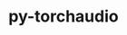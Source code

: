---
title: "py-torchaudio"
layout: cache
categories: [package, develop-2024-11-03]
meta: {"versions": ["2.5.1"], "compilers": ["apple-clang@=15.0.0", "gcc@=13.2.0"], "oss": ["ubuntu24.04", "ventura"], "platforms": ["darwin", "linux"], "targets": ["aarch64", "x86_64_v3"], "stacks": ["ml-darwin-aarch64-mps", "ml-linux-aarch64-cpu", "ml-linux-aarch64-cuda", "ml-linux-x86_64-cpu", "ml-linux-x86_64-cuda", "root"], "num_specs": 5, "num_specs_by_stack": {"ml-darwin-aarch64-mps": 1, "root": 5, "ml-linux-aarch64-cpu": 1, "ml-linux-aarch64-cuda": 1, "ml-linux-x86_64-cpu": 1, "ml-linux-x86_64-cuda": 1}}
spec_details: [{"hash": "4ohsk4lpcwecfiqynmfxrd2otiolomj7", "compiler": "apple-clang@=15.0.0", "versions": ["2.5.1"], "os": "ventura", "platform": "darwin", "target": "aarch64", "variants": ["build_system=python_pip", "patches=34dce34"], "stacks": ["ml-darwin-aarch64-mps", "root"], "size": "-", "tarball": "https://binaries.spack.io/develop-2024-11-03/build_cache/darwin-ventura-aarch64/apple-clang-15.0.0/py-torchaudio-2.5.1/darwin-ventura-aarch64-apple-clang-15.0.0-py-torchaudio-2.5.1-4ohsk4lpcwecfiqynmfxrd2otiolomj7.spack"}, {"hash": "iaajj7imlb36xn3qnlyl3ehedunpeocd", "compiler": "gcc@=13.2.0", "versions": ["2.5.1"], "os": "ubuntu24.04", "platform": "linux", "target": "aarch64", "variants": ["build_system=python_pip", "patches=34dce34"], "stacks": ["ml-linux-aarch64-cpu", "root"], "size": "-", "tarball": "https://binaries.spack.io/develop-2024-11-03/build_cache/linux-ubuntu24.04-aarch64/gcc-13.2.0/py-torchaudio-2.5.1/linux-ubuntu24.04-aarch64-gcc-13.2.0-py-torchaudio-2.5.1-iaajj7imlb36xn3qnlyl3ehedunpeocd.spack"}, {"hash": "gplmwy2jfsbkp7hzigwbjbubpzyxruco", "compiler": "gcc@=13.2.0", "versions": ["2.5.1"], "os": "ubuntu24.04", "platform": "linux", "target": "aarch64", "variants": ["build_system=python_pip", "patches=34dce34"], "stacks": ["ml-linux-aarch64-cuda", "root"], "size": "-", "tarball": "https://binaries.spack.io/develop-2024-11-03/build_cache/linux-ubuntu24.04-aarch64/gcc-13.2.0/py-torchaudio-2.5.1/linux-ubuntu24.04-aarch64-gcc-13.2.0-py-torchaudio-2.5.1-gplmwy2jfsbkp7hzigwbjbubpzyxruco.spack"}, {"hash": "zxuo4oszt6taqoirpxjkdqkilynkavjq", "compiler": "gcc@=13.2.0", "versions": ["2.5.1"], "os": "ubuntu24.04", "platform": "linux", "target": "x86_64_v3", "variants": ["build_system=python_pip", "patches=34dce34"], "stacks": ["ml-linux-x86_64-cpu", "root"], "size": "-", "tarball": "https://binaries.spack.io/develop-2024-11-03/build_cache/linux-ubuntu24.04-x86_64_v3/gcc-13.2.0/py-torchaudio-2.5.1/linux-ubuntu24.04-x86_64_v3-gcc-13.2.0-py-torchaudio-2.5.1-zxuo4oszt6taqoirpxjkdqkilynkavjq.spack"}, {"hash": "6yu7udqkka3mekwrfnwgl65o3pco4dje", "compiler": "gcc@=13.2.0", "versions": ["2.5.1"], "os": "ubuntu24.04", "platform": "linux", "target": "x86_64_v3", "variants": ["build_system=python_pip", "patches=34dce34"], "stacks": ["ml-linux-x86_64-cuda", "root"], "size": "-", "tarball": "https://binaries.spack.io/develop-2024-11-03/build_cache/linux-ubuntu24.04-x86_64_v3/gcc-13.2.0/py-torchaudio-2.5.1/linux-ubuntu24.04-x86_64_v3-gcc-13.2.0-py-torchaudio-2.5.1-6yu7udqkka3mekwrfnwgl65o3pco4dje.spack"}]
---